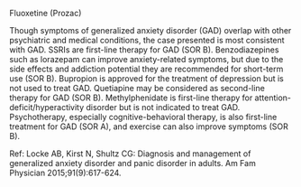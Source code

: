 Fluoxetine (Prozac)

Though symptoms of generalized anxiety disorder (GAD) overlap with other psychiatric and medical conditions, the case presented is most consistent with GAD. SSRIs are first-line therapy for GAD (SOR B). Benzodiazepines such as lorazepam can improve anxiety-related symptoms, but due to the side effects and addiction potential they are recommended for short-term use (SOR B). Bupropion is approved for the treatment of depression but is not used to treat GAD. Quetiapine may be considered as second-line therapy for GAD (SOR B). Methylphenidate is first-line therapy for attention-deficit/hyperactivity disorder but is not indicated to treat GAD. Psychotherapy, especially cognitive-behavioral therapy, is also first-line treatment for GAD (SOR A), and exercise can also improve symptoms (SOR B).

Ref: Locke AB, Kirst N, Shultz CG: Diagnosis and management of generalized anxiety disorder and panic disorder in adults. Am Fam Physician 2015;91(9):617-624.